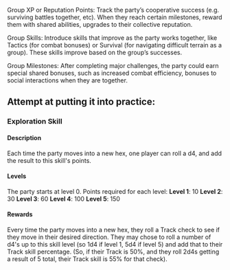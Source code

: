 Group XP or Reputation Points: Track the party’s cooperative success (e.g. surviving battles together, etc). When they reach certain milestones, reward them with shared abilities, upgrades to their collective reputation.

Group Skills: Introduce skills that improve as the party works together, like Tactics (for combat bonuses) or Survival (for navigating difficult terrain as a group). These skills improve based on the group’s successes.

Group Milestones: After completing major challenges, the party could earn special shared bonuses, such as increased combat efficiency, bonuses to social interactions when they are together.

## Attempt at putting it into practice:
### Exploration Skill
#### Description
Each time the party moves into a new hex, one player can roll a d4, and add the result to this skill's points.
#### Levels
The party starts at level 0. Points required for each level:
**Level 1**: 10
**Level 2**: 30
**Level 3**: 60
**Level 4**: 100
**Level 5**: 150
#### Rewards
Every time the party moves into a new hex, they roll a Track check to see if they move in their desired direction. They may chose to roll a number of d4's up to this skill level (so 1d4 if level 1, 5d4 if level 5) and add that to their Track skill percentage. (So, if their Track is 50%, and they roll 2d4s getting a result of 5 total, their Track skill is 55% for that check).
